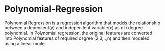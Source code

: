 # Polynomial-Regression
Polynomial Regression is a regression algorithm that models the relationship between a dependent(y) and independent variable(x) as nth degree polynomial. 
In Polynomial regression, the original features are converted into Polynomial features of required degree (2,3,..,n) and then modeled using a linear model.
